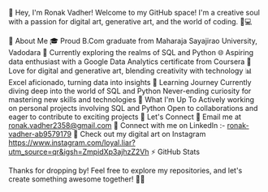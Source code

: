 👋 Hey, I'm Ronak Vadher!
Welcome to my GitHub space! I'm a creative soul with a passion for digital art, generative art, and the world of coding. 🎨💻

👀 About Me
🎓 Proud B.Com graduate from Maharaja Sayajirao University, Vadodara
🚀 Currently exploring the realms of SQL and Python
🌐 Aspiring data enthusiast with a Google Data Analytics certificate from Coursera
🎨 Love for digital and generative art, blending creativity with technology
📊 Excel aficionado, turning data into insights
🌱 Learning Journey
Currently diving deep into the world of SQL and Python
Never-ending curiosity for mastering new skills and technologies
💼 What I'm Up To
Actively working on personal projects involving SQL and Python
Open to collaborations and eager to contribute to exciting projects
🤝 Let's Connect
📧 Email me at ronak.vadher2358@gmail.com
📱 Connect with me on LinkedIn :- [ronak-vadher-ab9579179](https://www.linkedin.com/in/ronak-vadher-ab9579179)
🎨 Check out my digital art on Instagram https://www.instagram.com/loyal.liar?utm_source=qr&igsh=ZmpidXp3ajhzZ2Vh
⚡ GitHub Stats

Thanks for dropping by! Feel free to explore my repositories, and let's create something awesome together! 🚀✨

<!---
L0yalliar/L0yalliar is a ✨ special ✨ repository because its `README.md` (this file) appears on your GitHub profile.
You can click the Preview link to take a look at your changes.
--->
